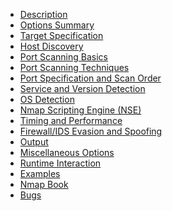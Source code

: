 - [Description](content/Description.md)
- [Options Summary](content/OptionSummary.md)
- [Target Specification](content/TargetSpecification.md)
- [Host Discovery]()
- [Port Scanning Basics]()
- [Port Scanning Techniques]()
- [Port Specification and Scan Order]()
- [Service and Version Detection](l)
- [OS Detection]()
- [Nmap Scripting Engine (NSE)]()
- [Timing and Performance]()
- [Firewall/IDS Evasion and Spoofing]()
- [Output]()
- [Miscellaneous Options]()
- [Runtime Interaction]()
- [Examples]()
- [Nmap Book]()
- [Bugs]()


